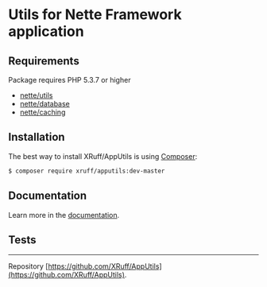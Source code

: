 Utils for Nette Framework application
======

Requirements
------------

Package requires PHP 5.3.7 or higher

- [nette/utils](https://github.com/nette/utils)
- [nette/database](https://github.com/nette/database)
- [nette/caching](https://github.com/nette/caching)

Installation
------------

The best way to install XRuff/AppUtils is using  [Composer](http://getcomposer.org/):

```sh
$ composer require xruff/apputils:dev-master
```

Documentation
------------

Learn more in the [documentation](https://github.com/XRuff/AppUtils/blob/master/docs/en/index.md).

Tests
-----


-----

Repository [https://github.com/XRuff/AppUtils](https://github.com/XRuff/AppUtils).

